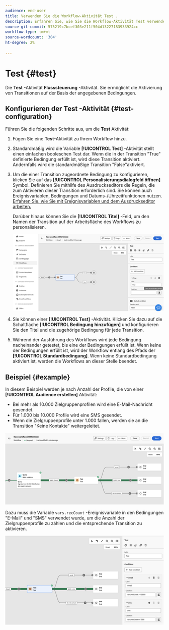 ```yaml
---
audience: end-user
title: Verwenden Sie die Workflow-Aktivität Test .
description: Erfahren Sie, wie Sie die Workflow-Aktivität Test verwenden.
source-git-commit: 575219c7bcef303e211f504d13227183933924cc
workflow-type: tm+mt
source-wordcount: '304'
ht-degree: 2%

---
```


# Test {#test}

Die **Test** -Aktivität **Flusssteuerung** -Aktivität. Sie ermöglicht die Aktivierung von Transitionen auf der Basis der angegebenen Bedingungen.

## Konfigurieren der Test -Aktivität {#test-configuration}

Führen Sie die folgenden Schritte aus, um die **Test** Aktivität:

1. Fügen Sie eine **Test**-Aktivität zu Ihrem Workflow hinzu.

1. Standardmäßig wird die Variable **[!UICONTROL Test]** -Aktivität stellt einen einfachen booleschen Test dar. Wenn die in der Transition &quot;True&quot; definierte Bedingung erfüllt ist, wird diese Transition aktiviert. Andernfalls wird die standardmäßige Transition &quot;False&quot;aktiviert.

1. Um die einer Transition zugeordnete Bedingung zu konfigurieren, klicken Sie auf das **[!UICONTROL Personalisierungsdialogfeld öffnen]** Symbol. Definieren Sie mithilfe des Ausdruckseditors die Regeln, die zum Aktivieren dieser Transition erforderlich sind. Sie können auch Ereignisvariablen, Bedingungen und Datums-/Uhrzeitfunktionen nutzen. [Erfahren Sie, wie Sie mit Ereignisvariablen und dem Ausdruckseditor arbeiten.](../event-variables.md)

   Darüber hinaus können Sie die **[!UICONTROL Titel]** -Feld, um den Namen der Transition auf der Arbeitsfläche des Workflows zu personalisieren.

   ![](../assets/workflow-test-default.png)

1. Sie können einer **[!UICONTROL Test]** -Aktivität. Klicken Sie dazu auf die Schaltfläche **[!UICONTROL Bedingung hinzufügen]** und konfigurieren Sie den Titel und die zugehörige Bedingung für jede Transition.

1. Während der Ausführung des Workflows wird jede Bedingung nacheinander getestet, bis eine der Bedingungen erfüllt ist. Wenn keine der Bedingungen erfüllt ist, wird der Workflow entlang des Pfads der **[!UICONTROL Standardbedingung]**. Wenn keine Standardbedingung aktiviert ist, werden die Workflows an dieser Stelle beendet.

## Beispiel {#example}

In diesem Beispiel werden je nach Anzahl der Profile, die von einer **[!UICONTROL Audience erstellen]** Aktivität:
* Bei mehr als 10.000 Zielgruppenprofilen wird eine E-Mail-Nachricht gesendet.
* Für 1.000 bis 10.000 Profile wird eine SMS gesendet.
* Wenn die Zielgruppenprofile unter 1.000 fallen, werden sie an die Transition &quot;Keine Kontakte&quot; weitergeleitet.

![](../assets/workflow-test-example.png)

Dazu muss die Variable `vars.recCount` -Ereignisvariable in den Bedingungen &quot;E-Mail&quot; und &quot;SMS&quot; verwendet wurde, um die Anzahl der Zielgruppenprofile zu zählen und die entsprechende Transition zu aktivieren.

![](../assets/workflow-test-example-config.png)
